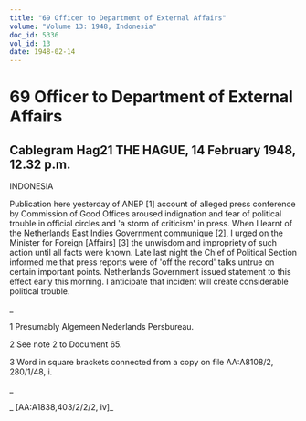 ```yaml
---
title: "69 Officer to Department of External Affairs"
volume: "Volume 13: 1948, Indonesia"
doc_id: 5336
vol_id: 13
date: 1948-02-14
---
```


# 69 Officer to Department of External Affairs

## Cablegram Hag21 THE HAGUE, 14 February 1948, 12.32 p.m.

INDONESIA

Publication here yesterday of ANEP [1] account of alleged press conference by Commission of Good Offices aroused indignation and fear of political trouble in official circles and 'a storm of criticism' in press. When I learnt of the Netherlands East Indies Government communique [2], I urged on the Minister for Foreign [Affairs] [3] the unwisdom and impropriety of such action until all facts were known. Late last night the Chief of Political Section informed me that press reports were of 'off the record' talks untrue on certain important points. Netherlands Government issued statement to this effect early this morning. I anticipate that incident will create considerable political trouble.

_

1 Presumably Algemeen Nederlands Persbureau.

2 See note 2 to Document 65.

3 Word in square brackets connected from a copy on file AA:A8108/2, 280/1/48, i.

_

_ [AA:A1838,403/2/2/2, iv]_
